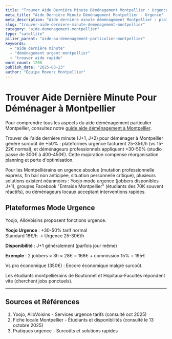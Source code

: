 ```yaml
---
title: "Trouver Aide Dernière Minute Déménagement Montpellier : Urgence"
meta_title: "Aide Dernière Minute Déménagement Montpellier - Urgence"
meta_description: "Aide dernière minute déménagement Montpellier : plateformes urgence +50%, étudiants disponibles J+1. Solutions express."
slug: "trouver-aide-derniere-minute-demenagement-montpellier"
category: "aide-demenagement-montpellier"
type: "satellite"
pilier_parent: "aide-au-demenagement-particulier-montpellier"
keywords:
  - "aide dernière minute"
  - "déménagement urgent montpellier"
  - "trouver aide rapide"
word_count: 1200
publish_date: "2025-03-23"
author: "Équipe Moverz Montpellier"
---
```


# Trouver Aide Dernière Minute Pour Déménager à Montpellier


Pour comprendre tous les aspects du aide déménagement particulier Montpellier, consultez notre [guide aide déménagement à Montpellier](/blog/aide-au-demenagement-particulier-montpellier/aide-demenagement-particulier-montpellier).


Trouver de l'aide dernière minute (J+1, J+2) pour déménager à Montpellier génère surcoût de +50% : plateformes urgence facturent 25-35€/h (vs 15-22€ normal), et déménageurs professionnels appliquent +30-50% (studio passe de 300€ à 400-450€). Cette majoration compense réorganisation planning et perte d'optimisation.

Pour les Montpelliérains en urgence absolue (mutation professionnelle express, fin bail non anticipée, situation personnelle critique), plusieurs solutions existent néanmoins : Yoojo mode urgence (jobbers disponibles J+1), groupes Facebook "Entraide Montpellier" (étudiants des 70K souvent réactifs), ou déménageurs locaux acceptant interventions rapides.

## Plateformes Mode Urgence

Yoojo, AlloVoisins proposent fonctions urgence.

**Yoojo Urgence** : +30-50% tarif normal  
Standard 18€/h → Urgence 25-30€/h

**Disponibilité** : J+1 généralement (parfois jour même)

**Exemple** : 2 jobbers × 3h × 28€ = 168€ + commission 15% = 195€

Vs pro économique (350€) : Encore économique malgré surcoût.

Les étudiants montpelliérains de Boutonnet et Hôpitaux-Facultés répondent vite (cherchent jobs ponctuels).

---

## Sources et Références

1. Yoojo, AlloVoisins - Services urgence tarifs (consulté oct 2025)
2. Fiche locale Montpellier - Étudiants et disponibilités (consulté le 13 octobre 2025)
3. Pratiques urgence - Surcoûts et solutions rapides

